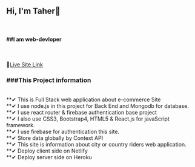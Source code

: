 <h2>Hi, I'm Taher🙌</h2> <br>
<h4>##I am web-devloper</h4><br>

🎁[Live Site Link](https://hatbazar-2012c.web.app/)

<h3>###This Project information</h3><br>
**✔ This is Full Stack web application about e-commerce Site<br>
**✔ I use node.js in this project for Back End and Mongodb for database.<br>
**✔ I use react router & firebase authentication base project <br>
**✔ I also use CSS3, Bootstrap4, HTML5 & React.js for javaScript framework. <br>
**✔ I use firebase for authentication this site. <br>
**✔ Store data globally by Context API<br>
**✔ This site is information about city or country riders web application.<br>
**✔ Deploy client side on Netlify<br>
**✔ Deploy server side on Heroku


